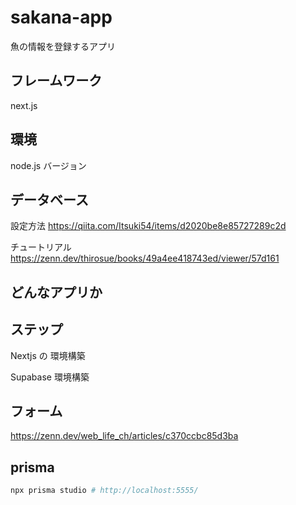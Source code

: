 # sakana-app

魚の情報を登録するアプリ

## フレームワーク

next.js

## 環境

node.js バージョン

## データベース

設定方法
https://qiita.com/Itsuki54/items/d2020be8e85727289c2d

チュートリアル
https://zenn.dev/thirosue/books/49a4ee418743ed/viewer/57d161

## どんなアプリか

## ステップ

Nextjs の 環境構築

Supabase 環境構築

## フォーム

https://zenn.dev/web_life_ch/articles/c370ccbc85d3ba

## prisma

```bash
npx prisma studio # http://localhost:5555/
```
